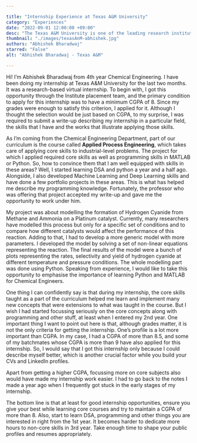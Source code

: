 ```yaml
---

title: "Internship Experience at Texas A&M University"
category: "Experiences"
date: "2022-09-01 12:00:00 +09:00"
desc: "The Texas A&M University is one of the leading research institutions having the largest student body in the United States. Join Abhishek as he narrates his experience as a research intern at this prestigious institution."
thumbnail: "./images/texasAnM-abhishek.jpg"
authors: "Abhishek Bharadwaj"
starred: "False"
alt: "Abhishek Bharadwaj - Texas A&M"

---
```


Hi! I’m Abhishek Bharadwaj from 4th year Chemical Engineering. I have been doing my internship at Texas A&M University for the last two months. It was a research-based virtual internship. To begin with, I got this opportunity through the Institute placement team, and the primary condition to apply for this internship was to have a minimum CGPA of 8. Since my grades were enough to satisfy this criterion, I applied for it.  Although I thought the selection would be just based on CGPA, to my surprise, I was required to submit a write-up describing my internship in a particular field, the skills that I have and the works that illustrate applying those skills.


As I’m coming from the Chemical Engineering Department, part of our curriculum is the course called **Applied Process Engineering**, which takes care of applying core skills to industrial-level problems. The project for which I applied required core skills as well as programming skills in MATLAB or Python. So, how to convince them that I am well equipped with skills in these areas? Well, I started learning DSA and python a year and a half ago. Alongside, I also developed Machine Learning and Deep Learning skills and have done a few portfolio projects in these areas. This is what has helped me describe my programming knowledge. Fortunately, the professor who was offering that project accepted my write-up and gave me the opportunity to work under him.


My project was about modelling the formation of Hydrogen Cyanide from Methane and Ammonia on a Platinum catalyst. Currently, many researchers have modelled this process but only for a specific set of conditions and to compare how different catalysts would affect the performance of this reaction. Adding to that, I had to develop a more generic model with more parameters. I developed the model by solving a set of non-linear equations representing the reaction. The final results of the model were a bunch of plots representing the rates, selectivity and yield of hydrogen cyanide at different temperature and pressure conditions. The whole modelling part was done using Python. Speaking from experience, I would like to take this opportunity to emphasise the importance of learning Python and MATLAB for Chemical Engineers.


One thing I can confidently say is that during my internship, the core skills taught as a part of the curriculum helped me learn and implement many new concepts that were extensions to what was taught in the course. But I wish I had started focussing seriously on the core concepts along with programming and other stuff, at least when I entered my 2nd year. One important thing I want to point out here is that, although grades matter, it is not the only criteria for getting the internship. One’s profile is a lot more important than CGPA. In my case, I had a CGPA of more than 8.5, and some of my batchmates whose CGPA is more than 9 have also applied for this internship. So, I would say that I got this internship only because I could describe myself better, which is another crucial factor while you build your CVs and LinkedIn profiles. 


Apart from getting a higher CGPA, focussing more on core subjects also would have made my internship work easier. I had to go back to the notes I made a year ago when I frequently got stuck in the early stages of my internship. 


The bottom line is that at least for good internship opportunities, ensure you give your best while learning core courses and try to maintain a CGPA of more than 8. Also, start to learn DSA, programming and other things you are interested in right from the 1st year. It becomes harder to dedicate more hours to non-core skills in 3rd year. Take enough time to shape your public profiles and resumes appropriately.
